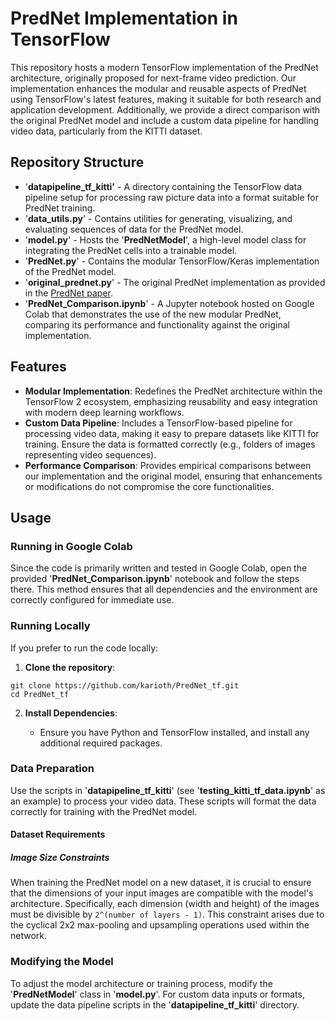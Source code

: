# PredNet Implementation in TensorFlow
This repository hosts a modern TensorFlow implementation of the PredNet architecture, originally proposed for next-frame video prediction. Our implementation enhances the modular and reusable aspects of PredNet using TensorFlow's latest features, making it suitable for both research and application development. Additionally, we provide a direct comparison with the original PredNet model and include a custom data pipeline for handling video data, particularly from the KITTI dataset.
## Repository Structure
* '**datapipeline_tf_kitti'** - A directory containing the TensorFlow data pipeline setup for processing raw picture data into a format suitable for PredNet training.
* '**data_utils.py**' - Contains utilities for generating, visualizing, and evaluating sequences of data for the PredNet model.
* '**model.py**' - Hosts the '**PredNetModel**', a high-level model class for integrating the PredNet cells into a trainable model.
* '**PredNet.py**' - Contains the modular TensorFlow/Keras implementation of the PredNet model.
* '**original_prednet.py**' - The original PredNet implementation as provided in the [PredNet paper](https://coxlab.github.io/prednet/).
* '**PredNet_Comparison.ipynb**' - A Jupyter notebook hosted on Google Colab that demonstrates the use of the new modular PredNet, comparing its performance and functionality against the original implementation.

## Features
* **Modular Implementation**: Redefines the PredNet architecture within the TensorFlow 2 ecosystem, emphasizing reusability and easy integration with modern deep learning workflows.
* **Custom Data Pipeline**: Includes a TensorFlow-based pipeline for processing video data, making it easy to prepare datasets like KITTI for training. Ensure the data is formatted correctly (e.g., folders of images representing video sequences).
* **Performance Comparison**: Provides empirical comparisons between our implementation and the original model, ensuring that enhancements or modifications do not compromise the core functionalities.

## Usage

### Running in Google Colab
Since the code is primarily written and tested in Google Colab, open the provided '**PredNet_Comparison.ipynb**' notebook and follow the steps there. This method ensures that all dependencies and the environment are correctly configured for immediate use.
### Running Locally
If you prefer to run the code locally:

1. **Clone the repository**:

```
git clone https://github.com/karioth/PredNet_tf.git
cd PredNet_tf

```
2. **Install Dependencies**:

    * Ensure you have Python and TensorFlow installed, and install any additional required packages.
    
### Data Preparation
Use the scripts in '**datapipeline_tf_kitti**' (see '**testing_kitti_tf_data.ipynb**' as an example) to process your video data. These scripts will format the data correctly for training with the PredNet model.

#### Dataset Requirements

##### Image Size Constraints

When training the PredNet model on a new dataset, it is crucial to ensure that the dimensions of your input images are compatible with the model's architecture. Specifically, each dimension (width and height) of the images must be divisible by `2^(number of layers - 1)`. This constraint arises due to the cyclical 2x2 max-pooling and upsampling operations used within the network.

    
### Modifying the Model
To adjust the model architecture or training process, modify the '**PredNetModel**' class in '**model.py**'. For custom data inputs or formats, update the data pipeline scripts in the '**datapipeline_tf_kitti**' directory.
